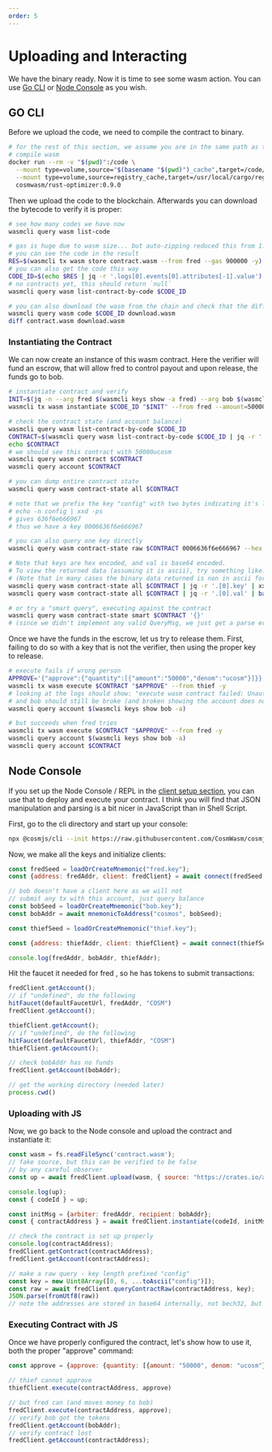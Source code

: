 ```yaml
---
order: 5
---
```


# Uploading and Interacting

We have the binary ready. Now it is time to see some wasm action.
You can use [Go CLI](#GO-CLI) or [Node Console](#Node-Console) as you wish.

## GO CLI

Before we upload the code, we need to compile the contract to binary.

```bash
# for the rest of this section, we assume you are in the same path as the rust contract (Cargo.toml)
# compile wasm
docker run --rm -v "$(pwd)":/code \
  --mount type=volume,source="$(basename "$(pwd)")_cache",target=/code/target \
  --mount type=volume,source=registry_cache,target=/usr/local/cargo/registry \
  cosmwasm/rust-optimizer:0.9.0
```

Then we upload the code to the blockchain. Afterwards you can download the bytecode to verify it is proper:

```bash
# see how many codes we have now
wasmcli query wasm list-code

# gas is huge due to wasm size... but auto-zipping reduced this from 1.8M to around 600k
# you can see the code in the result
RES=$(wasmcli tx wasm store contract.wasm --from fred --gas 900000 -y)
# you can also get the code this way
CODE_ID=$(echo $RES | jq -r '.logs[0].events[0].attributes[-1].value')
# no contracts yet, this should return `null`
wasmcli query wasm list-contract-by-code $CODE_ID

# you can also download the wasm from the chain and check that the diff between them is empty
wasmcli query wasm code $CODE_ID download.wasm
diff contract.wasm download.wasm
```

### Instantiating the Contract

We can now create an instance of this wasm contract. Here the verifier will fund an escrow, that will allow fred to control payout and upon release, the funds go to bob.

```bash
# instantiate contract and verify
INIT=$(jq -n --arg fred $(wasmcli keys show -a fred) --arg bob $(wasmcli keys show -a bob) '{"arbiter":$fred,"recipient":$bob}')
wasmcli tx wasm instantiate $CODE_ID "$INIT" --from fred --amount=50000ucosm  --label "escrow 1" -y

# check the contract state (and account balance)
wasmcli query wasm list-contract-by-code $CODE_ID
CONTRACT=$(wasmcli query wasm list-contract-by-code $CODE_ID | jq -r '.[0].address')
echo $CONTRACT
# we should see this contract with 50000ucosm
wasmcli query wasm contract $CONTRACT
wasmcli query account $CONTRACT

# you can dump entire contract state
wasmcli query wasm contract-state all $CONTRACT

# note that we prefix the key "config" with two bytes indicating it's length
# echo -n config | xxd -ps
# gives 636f6e666967
# thus we have a key 0006636f6e666967

# you can also query one key directly
wasmcli query wasm contract-state raw $CONTRACT 0006636f6e666967 --hex

# Note that keys are hex encoded, and val is base64 encoded.
# To view the returned data (assuming it is ascii), try something like:
# (Note that in many cases the binary data returned is non in ascii format, thus the encoding)
wasmcli query wasm contract-state all $CONTRACT | jq -r '.[0].key' | xxd -r -ps
wasmcli query wasm contract-state all $CONTRACT | jq -r '.[0].val' | base64 -d

# or try a "smart query", executing against the contract
wasmcli query wasm contract-state smart $CONTRACT '{}'
# (since we didn't implement any valid QueryMsg, we just get a parse error back)
```

Once we have the funds in the escrow, let us try to release them. First, failing to do so with a key that is not the verifier, then using the proper key to release.

```bash
# execute fails if wrong person
APPROVE='{"approve":{"quantity":[{"amount":"50000","denom":"ucosm"}]}}'
wasmcli tx wasm execute $CONTRACT "$APPROVE" --from thief -y
# looking at the logs should show: "execute wasm contract failed: Unauthorized"
# and bob should still be broke (and broken showing the account does not exist Error)
wasmcli query account $(wasmcli keys show bob -a)

# but succeeds when fred tries
wasmcli tx wasm execute $CONTRACT "$APPROVE" --from fred -y
wasmcli query account $(wasmcli keys show bob -a)
wasmcli query account $CONTRACT
```

## Node Console

If you set up the Node Console / REPL in the
[client setup section](./using-the-sdk), you can use that
to deploy and execute your contract.
I think you will find that JSON manipulation and parsing
is a bit nicer in JavaScript than in Shell Script.

First, go to the cli directory and start up your console:

```sh
npx @cosmjs/cli --init https://raw.githubusercontent.com/CosmWasm/cosmjs/v0.22.0/packages/cli/examples/helpers.ts
```

Now, we make all the keys and initialize clients:

```js
const fredSeed = loadOrCreateMnemonic("fred.key");
const {address: fredAddr, client: fredClient} = await connect(fredSeed, {});

// bob doesn't have a client here as we will not
// submit any tx with this account, just query balance
const bobSeed = loadOrCreateMnemonic("bob.key");
const bobAddr = await mnemonicToAddress("cosmos", bobSeed);

const thiefSeed = loadOrCreateMnemonic("thief.key");

const {address: thiefAddr, client: thiefClient} = await connect(thiefSeed, {});

console.log(fredAddr, bobAddr, thiefAddr);
```

Hit the faucet it needed for fred , so he has tokens to submit transactions:

```js
fredClient.getAccount();
// if "undefined", do the following
hitFaucet(defaultFaucetUrl, fredAddr, "COSM")
fredClient.getAccount();

thiefClient.getAccount();
// if "undefined", do the following
hitFaucet(defaultFaucetUrl, thiefAddr, "COSM")
thiefClient.getAccount();

// check bobAddr has no funds
fredClient.getAccount(bobAddr);

// get the working directory (needed later)
process.cwd()
```

### Uploading with JS

Now, we go back to the Node console and upload the
contract and instantiate it:

```js
const wasm = fs.readFileSync('contract.wasm');
// fake source, but this can be verified to be false
// by any careful observer
const up = await fredClient.upload(wasm, { source: "https://crates.io/api/v1/crates/cw-escrow/0.4.0/download", builder: "cosmwasm/rust-optimizer:0.9.0"});

console.log(up);
const { codeId } = up;

const initMsg = {arbiter: fredAddr, recipient: bobAddr};
const { contractAddress } = await fredClient.instantiate(codeId, initMsg, "Escrow 1", { memo: "memo", transferAmount: [{denom: "ucosm", amount: "50000"}]});

// check the contract is set up properly
console.log(contractAddress);
fredClient.getContract(contractAddress);
fredClient.getAccount(contractAddress);

// make a raw query - key length prefixed "config"
const key = new Uint8Array([0, 6, ...toAscii("config")]);
const raw = await fredClient.queryContractRaw(contractAddress, key);
JSON.parse(fromUtf8(raw))
// note the addresses are stored in base64 internally, not bech32, but the data is there... this is why we often implement smart queries on real contracts
```

### Executing Contract with JS

Once we have properly configured the contract, let's
show how to use it, both the proper "approve" command:

```js
const approve = {approve: {quantity: [{amount: "50000", denom: "ucosm"}]}};

// thief cannot approve
thiefClient.execute(contractAddress, approve)

// but fred can (and moves money to bob)
fredClient.execute(contractAddress, approve);
// verify bob got the tokens
fredClient.getAccount(bobAddr);
// verify contract lost
fredClient.getAccount(contractAddress);
```
